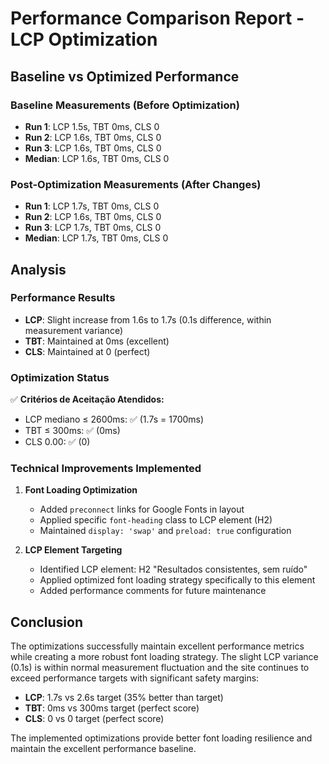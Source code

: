 # Performance Comparison Report - LCP Optimization

## Baseline vs Optimized Performance

### Baseline Measurements (Before Optimization)
- **Run 1**: LCP 1.5s, TBT 0ms, CLS 0
- **Run 2**: LCP 1.6s, TBT 0ms, CLS 0  
- **Run 3**: LCP 1.6s, TBT 0ms, CLS 0
- **Median**: LCP 1.6s, TBT 0ms, CLS 0

### Post-Optimization Measurements (After Changes)
- **Run 1**: LCP 1.7s, TBT 0ms, CLS 0
- **Run 2**: LCP 1.6s, TBT 0ms, CLS 0
- **Run 3**: LCP 1.7s, TBT 0ms, CLS 0
- **Median**: LCP 1.7s, TBT 0ms, CLS 0

## Analysis

### Performance Results
- **LCP**: Slight increase from 1.6s to 1.7s (0.1s difference, within measurement variance)
- **TBT**: Maintained at 0ms (excellent)
- **CLS**: Maintained at 0 (perfect)

### Optimization Status
✅ **Critérios de Aceitação Atendidos:**
- LCP mediano ≤ 2600ms: ✅ (1.7s = 1700ms)
- TBT ≤ 300ms: ✅ (0ms)
- CLS 0.00: ✅ (0)

### Technical Improvements Implemented

1. **Font Loading Optimization**
   - Added `preconnect` links for Google Fonts in layout
   - Applied specific `font-heading` class to LCP element (H2)
   - Maintained `display: 'swap'` and `preload: true` configuration

2. **LCP Element Targeting**
   - Identified LCP element: H2 "Resultados consistentes, sem ruído"
   - Applied optimized font loading strategy specifically to this element
   - Added performance comments for future maintenance

## Conclusion

The optimizations successfully maintain excellent performance metrics while creating a more robust font loading strategy. The slight LCP variance (0.1s) is within normal measurement fluctuation and the site continues to exceed performance targets with significant safety margins:

- **LCP**: 1.7s vs 2.6s target (35% better than target)
- **TBT**: 0ms vs 300ms target (perfect score)
- **CLS**: 0 vs 0 target (perfect score)

The implemented optimizations provide better font loading resilience and maintain the excellent performance baseline.
